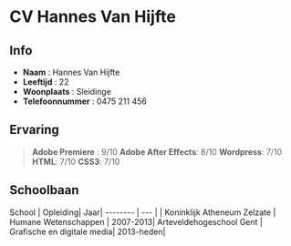 CV Hannes Van Hijfte
============

Info
--------
- **Naam** : Hannes Van Hijfte
- **Leeftijd** : 22
- **Woonplaats** : Sleidinge
-  **Telefoonnummer** : 0475 211 456


Ervaring
------


> **Adobe Premiere** : 9/10
> **Adobe After Effects**: 8/10
> **Wordpress**: 7/10
> **HTML**: 7/10
> **CSS3**:  7/10


Schoolbaan
-----------

School   | Opleiding|  Jaar|
-------- | ---				|   |
Koninklijk Atheneum Zelzate | Humane Wetenschappen |  2007-2013|
 Arteveldehogeschool Gent   | Grafische en digitale media| 2013-heden|
     





